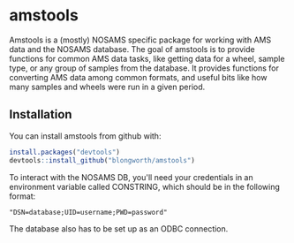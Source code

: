 
<!-- README.md is generated from README.Rmd. Please edit that file -->
amstools
========

Amstools is a (mostly) NOSAMS specific package for working with AMS data and the NOSAMS database. The goal of amstools is to provide functions for common AMS data tasks, like getting data for a wheel, sample type, or any group of samples from the database. It provides functions for converting AMS data among common formats, and useful bits like how many samples and wheels were run in a given period.

Installation
------------

You can install amstools from github with:

``` r
install.packages("devtools")
devtools::install_github("blongworth/amstools")
```

To interact with the NOSAMS DB, you'll need your credentials in an environment variable called CONSTRING, which should be in the following format:

    "DSN=database;UID=username;PWD=password"

The database also has to be set up as an ODBC connection.
